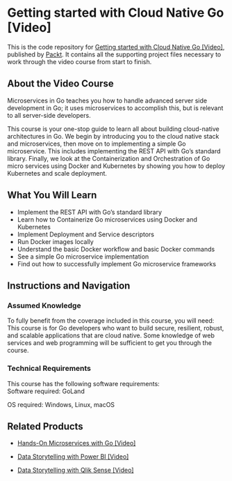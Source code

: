 # Getting started with Cloud Native Go [Video]
This is the code repository for [Getting started with Cloud Native Go [Video]](https://www.packtpub.com/application-development/getting-started-cloud-native-go?utm_source=github&utm_medium=repository&utm_campaign=9781787125476), published by [Packt](https://www.packtpub.com/?utm_source=github). It contains all the supporting project files necessary to work through the video course from start to finish.
## About the Video Course
Microservices in Go teaches you how to handle advanced server side development in Go; it uses microservices to accomplish this, but is relevant to all server-side developers.

This course is your one-stop guide to learn all about building cloud-native architectures in Go. We begin by introducing you to the cloud native stack and microservices, then move on to implementing a simple Go microservice. This includes implementing the REST API with Go’s standard library. Finally, we look at the Containerization and Orchestration of Go micro services using Docker and Kubernetes by showing you how to deploy Kubernetes and scale deployment.

<H2>What You Will Learn</H2>
<DIV class=book-info-will-learn-text>
<UL>
<LI>Implement the REST API with Go’s standard library 
<LI>Learn how to Containerize Go microservices using Docker and Kubernetes 
<LI>Implement Deployment and Service descriptors 
<LI>Run Docker images locally 
<LI>Understand the basic Docker workflow and basic Docker commands 
<LI>See a simple Go microservice implementation 
<LI>Find out how to successfully implement Go microservice frameworks </LI></UL></DIV>

## Instructions and Navigation
### Assumed Knowledge
To fully benefit from the coverage included in this course, you will need:<br/>
This course is for Go developers who want to build secure, resilient, robust, and scalable applications that are cloud native. Some knowledge of web services and web programming will be sufficient to get you through the course.
### Technical Requirements
This course has the following software requirements:<br/>
Software required:
GoLand

OS required:
Windows, Linux, macOS

## Related Products
* [Hands-On Microservices with Go [Video]](https://www.packtpub.com/application-development/hands-microservices-go-video?utm_source=github&utm_medium=repository&utm_campaign=9781788993999)

* [Data Storytelling with Power BI [Video]](https://www.packtpub.com/big-data-and-business-intelligence/data-storytelling-power-bi-video?utm_source=github&utm_medium=repository&utm_campaign=9781789959475)

* [Data Storytelling with Qlik Sense [Video]](https://www.packtpub.com/big-data-and-business-intelligence/data-storytelling-qlik-sense-video?utm_source=github&utm_medium=repository&utm_campaign=9781789959123)

